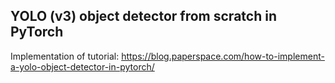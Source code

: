  ## YOLO (v3) object detector from scratch in PyTorch
 
 Implementation of tutorial: https://blog.paperspace.com/how-to-implement-a-yolo-object-detector-in-pytorch/
